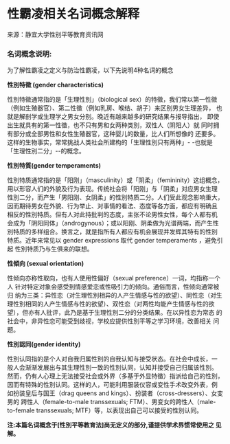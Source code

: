 # 性霸凌相关名词概念解释

来源：静宜大学性别平等教育资讯网

### 名词概念说明:

为了解性霸凌之定义与防治性霸凌，以下先说明4种名词的概念

**性別特徵 (gender characteristics)**

性別特徵通常指的是「生理性別」（biological sex）的特徵，我们常以第一性徵 （例如生殖器官）、第二性徵（例如乳房、喉结、胡子）来区别男女生理差异， 也就是解剖学或生理学之男女分别。晚近有越来越多的研究结果与报导指出， 即使出生就具有的第一性徵，也不只有男和女两种类別，双性人（阴阳人）就 同时拥有部分或全部男性和女性生殖器官，这种婴儿的数量，比人们所想像的 还要多。这样的生物事实，常常挑战人类社会所建构的「生理性別只有两种」- -也就是「生理性別二分」--的概念。

**性別特質(gender temperaments)**

性別特质通常指的是「阳刚」（masculinity）或「阴柔」（femininity）这组概念， 用以形容人们的外貌及行为表现。传统社会将「阳刚」与「阴柔」对应男女生理 性別二分，而产生「男阳刚、女阴柔」的性別特质二分。人们受此观念影响重大， 因而期待男女在外貌、行为举止、对事情的看法、态度等各方面，都应有明确且 相反的性別特质。但有人对此持批判的态度，主张不论男性女性，每个人都有机 会成为「阴阳同体」（androgynous）；或以阳刚、阴柔做为光谱两端，而产生性 別特质的多样组合。换言之，就是指所有人都应有机会展现并发辉其特有的性別 特质。近年来常见以 gender expressions 取代 gender temperaments ，避免引起 性別特质乃与生俱来的联想。

**性傾向 (sexual orientation)**

性倾向亦称性取向，也有人使用性偏好（sexual preference）一词，均指称一个人 针对特定对象会感受到情感爱恋或性吸引力的倾向。通俗而言，性倾向通常被归 纳为三类：异性恋（对生理性別相异的人产生情感与性的欲望）、同性恋（对生 理性別相同的人产生情感与性的欲望）、双性恋（对两性均能产生情感与性的欲望），但亦有人批评，此乃是基于生理性別二分的分类结果。在以异性恋为常态 的社会中，非异性恋可能受到歧视，学校应提供性別平等之学习环境，改善相关 问题。

**性別認同(gender identity)**

性別认同指的是个人对自我归属性別的自我认知与接受状态。在社会中成长，一 般人会渐渐发展出与其生理性別一致的性別认同，认知并接受自己归属该性別。 然而，仍有人心理上无法接受社会或外界（多基于外显特徵）指派给自己的性別， 因而有特殊的性別认同。这样的人，可能利用服装仪容或变性手术改变外表，例 如扮装皇后与国王（drag queens and kings）、扮装者（cross-dressers）、女变男的 跨性人（female-to-male transsexuals; FTM）、男变女的跨性人（male-to-female transsexuals; MTF）等，以表现出自己可以接受的性別认同。

**注:本篇名词概念于[性別平等教育法]尚无定义的部分,谨提供学术界惯常使用之 见解。**

